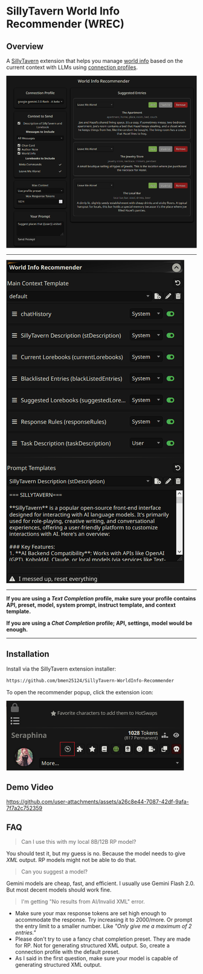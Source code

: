 # SillyTavern World Info Recommender (WREC)

## Overview

A [SillyTavern](https://docs.sillytavern.app/) extension that helps you manage [world info](https://docs.sillytavern.app/usage/core-concepts/worldinfo/) based on the current context with LLMs using [connection profiles](https://docs.sillytavern.app/usage/core-concepts/connection-profiles/).

![popup](images/popup.png)

---

![settings](images/settings.png)

---

**If you are using a _Text Completion_ profile, make sure your profile contains API, preset, model, system prompt, instruct template, and  context template.**

**If you are using a _Chat Completion_ profile; API, settings, model would be enough.**

---

## Installation

Install via the SillyTavern extension installer:

```txt
https://github.com/bmen25124/SillyTavern-WorldInfo-Recommender
```

To open the recommender popup, click the extension icon:

![icon](images/icon.png)

## Demo Video

https://github.com/user-attachments/assets/a26c8e44-7087-42df-9afa-7f7a2c752359

## FAQ

>Can I use this with my local 8B/12B RP model?

You should test it, but my guess is no. Because the model needs to give _XML_ output. RP models might not be able to do that.

>Can you suggest a model?

Gemini models are cheap, fast, and efficient. I usually use Gemini Flash 2.0. But most decent models should work fine.

> I'm getting "No results from AI/Invalid XML" error.

- Make sure your max response tokens are set high enough to accommodate the response. Try increasing it to 2000/more. Or prompt the entry limit to a smaller number. Like *"Only give me a maximum of 2 entries."*
- Please don't try to use a fancy chat completion preset. They are made for RP. Not for generating structured XML output. So, create a connection profile with the default preset.
- As I said in the first question, make sure your model is capable of generating structured XML output.
